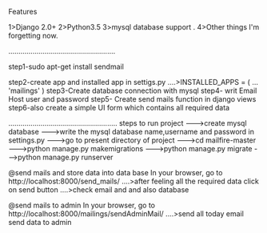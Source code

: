 Features

1>Django 2.0+
2>Python3.5
3>mysql database support .
4>Other things I'm forgetting now.

.....................................................

step1-sudo apt-get install sendmail

step2-create app and installed app in settigs.py ....>INSTALLED_APPS = (
  ...
  'mailings'
)
step3-Create database connection with mysql
step4- writ Email Host user and password
step5- Create send mails function in django views 
step6-also create a simple UI form which contains all required data

......................................................
steps to run project
--->create mysql database
--->write the mysql database name,username and password in settings.py
--->go to present directory of project
--->cd mailfire-master
--->python manage.py makemigrations
--->python manage.py migrate
--->python manage.py runserver

@send mails and store data into data base 
In your browser, go to http://localhost:8000/send_mails/
....>after feeling all the required data click on send button
....>check email and and also database 

@send mails to admin 
In your browser, go to http://localhost:8000/mailings/sendAdminMail/
....>send all today email send data to admin